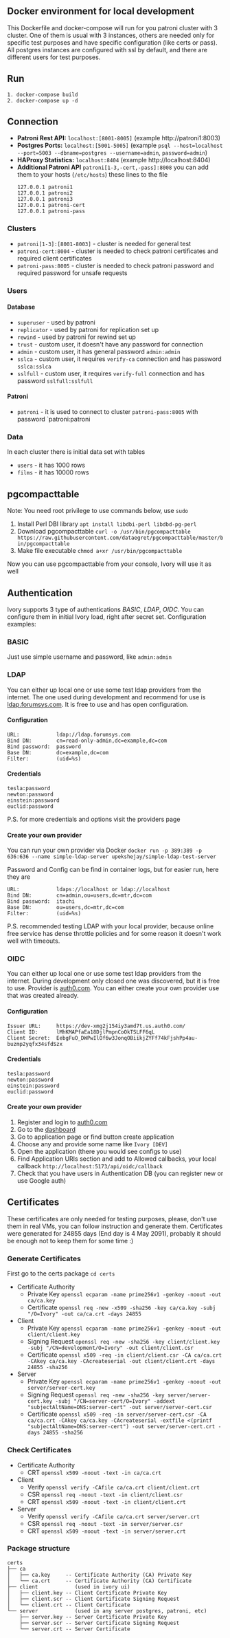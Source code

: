 ## Docker environment for local development

This Dockerfile and docker-compose will run for you patroni cluster with 3 cluster. One of them is usual with 3
instances, others are needed only for specific test purposes and have specific configuration (like certs or pass).
All postgres instances are configured with ssl by default, and there are different users for test purposes.

## Run

```
1. docker-compose build
2. docker-compose up -d
```

## Connection

- **Patroni Rest API:** `localhost:[8001-8005]` (example http://patroni1:8003)
- **Postgres Ports:** `localhost:[5001-5005]` (example `psql --host=localhost --port=5003 --dbname=postgres --username=admin`, `password=admin`)
- **HAProxy Statistics:** `localhost:8404` (example http://localhost:8404)
- **Additional Patroni API** `patroni[1-3,-cert,-pass]:8008` you can add them to your hosts
  (`/etc/hosts`) these lines to the file
  ``` 
  127.0.0.1 patroni1
  127.0.0.1 patroni2
  127.0.0.1 patroni3
  127.0.0.1 patroni-cert
  127.0.0.1 patroni-pass
  ```
  
### Clusters

- `patroni[1-3]:[8001-8003]` - cluster is needed for general test
- `patroni-cert:8004` - cluster is needed to check patroni certificates and required client certificates
- `patroni-pass:8005` - cluster is needed to check patroni password and required password for unsafe requests

### Users

#### Database
- `superuser` - used by patroni
- `replicator` - used by patroni for replication set up
- `rewind` - used by patroni for rewind set up
- `trust` - custom user, it doesn't have any password for connection
- `admin` - custom user, it has general password `admin:admin`
- `sslca` - custom user, it requires `verify-ca` connection and has password `sslca:sslca`
- `sslfull` - custom user, it requires `verify-full` connection and has password `sslfull:sslfull`

#### Patroni
- `patroni` - it is used to connect to cluster `patroni-pass:8005` with password `patroni:patroni

### Data

In each cluster there is initial data set with tables
- `users` - it has 1000 rows
- `films` - it has 10000 rows

## pgcompacttable

Note: You need root privilege to use commands below, use `sudo`

1. Install Perl DBI library `apt install libdbi-perl libdbd-pg-perl`
2. Download pgcompacttable `curl -o /usr/bin/pgcompacttable https://raw.githubusercontent.com/dataegret/pgcompacttable/master/bin/pgcompacttable`
3. Make file executable `chmod a+xr /usr/bin/pgcompacttable`

Now you can use pgcompacttable from your console, Ivory will use it as well

## Authentication

Ivory supports 3 type of authentications *BASIC*, *LDAP*, *OIDC*.
You can configure them in initial Ivory load, right after secret set.
Configuration examples:

### BASIC

Just use simple username and password, like `admin:admin`

### LDAP

You can either up local one or use some test ldap providers from the internet.
The one used during development and recommend for use is [ldap.forumsys.com](https://www.forumsys.com/2022/05/10/online-ldap-test-server/).
It is free to use and has open configuration.

#### Configuration
```
URL:            ldap://ldap.forumsys.com
Bind DN:        cn=read-only-admin,dc=example,dc=com
Bind password:  password
Base DN:        dc=example,dc=com
Filter:         (uid=%s)
```

#### Credentials
```
tesla:password
newton:password
einstein:password
euclid:password
```

P.S. for more credentials and options visit the providers page

#### Create your own provider

You can run your own provider via Docker
`docker run -p 389:389 -p 636:636 --name simple-ldap-server upekshejay/simple-ldap-test-server`

Password and Config can be find in container logs, but for easier run, here they are
```
URL:            ldaps://localhost or ldap://localhost
Bind DN:        cn=admin,ou=users,dc=mtr,dc=com
Bind password:  itachi
Base DN:        ou=users,dc=mtr,dc=com
Filter:         (uid=%s)
```

P.S. recommended testing LDAP with your local provider, because online free service has dense throttle
policies and for some reason it doesn't work well with timeouts.

### OIDC

You can either up local one or use some test ldap providers from the internet.
During development only closed one was discovered, but it is free to use.
Provider is [auth0.com](https://auth0.com). You can either create your own provider use that was created already.

#### Configuration

```
Issuer URL:     https://dev-xmg2j154iy3amd7t.us.auth0.com/
Client ID:      lMhKMAPfaEa18DjlPmpnCoOkTSLFF6qL
Client Secret:  EebgFuO_DWPwIlOf6w3JonqOBiikjZYFf74kFjshPp4au-buzmp2yqfx34sfdSzx
```

#### Credentials
```
tesla:password
newton:password
einstein:password
euclid:password
```

#### Create your own provider

1. Register and login to [auth0.com](https://auth0.com)
2. Go to the [dashboard](https://manage.auth0.com/dashboard)
3. Go to application page or find button create application
4. Choose any and provide some name like `Ivory [DEV]`
5. Open the application (there you would see configs to use)
6. Find Application URIs section and add to Allowed callbacks, your local callback `http://localhost:5173/api/oidc/callback`
7. Check that you have users in Authentication DB (you can register new or use Google auth)


## Certificates

These certificates are only needed for testing purposes, please, don't use them in real VMs, you can
follow instruction and generate them. Certificates were generated for 24855 days (End day is 4 May 2091),
probably it should be enough not to keep them for some time :)

### Generate Certificates

First go to the certs package `cd certs`

- Certificate Authority
  - Private Key `openssl ecparam -name prime256v1 -genkey -noout -out ca/ca.key`
  - Certificate `openssl req -new -x509 -sha256 -key ca/ca.key -subj "/O=Ivory" -out ca/ca.crt -days 24855`
- Client
  - Private Key `openssl ecparam -name prime256v1 -genkey -noout -out client/client.key`
  - Signing Request `openssl req -new -sha256 -key client/client.key -subj "/CN=development/O=Ivory" -out client/client.csr`
  - Certificate `openssl x509 -req -in client/client.csr -CA ca/ca.crt -CAkey ca/ca.key -CAcreateserial -out client/client.crt -days 24855 -sha256`
- Server
  - Private Key `openssl ecparam -name prime256v1 -genkey -noout -out server/server-cert.key`
  - Signing Request `openssl req -new -sha256 -key server/server-cert.key -subj "/CN=server-cert/O=Ivory" -addext "subjectAltName=DNS:server-cert" -out server/server-cert.csr`
  - Certificate `openssl x509 -req -in server/server-cert.csr -CA ca/ca.crt -CAkey ca/ca.key -CAcreateserial -extfile <(printf "subjectAltName=DNS:server-cert") -out server/server-cert.crt -days 24855 -sha256`

### Check Certificates

- Certificate Authority
  - CRT `openssl x509 -noout -text -in ca/ca.crt`
- Client
  - Verify `openssl verify -CAfile ca/ca.crt client/client.crt`
  - CSR `openssl req -noout -text -in client/client.csr`
  - CRT `openssl x509 -noout -text -in client/client.crt`
- Server
  - Verify `openssl verify -CAfile ca/ca.crt server/server.crt`
  - CSR `openssl req -noout -text -in server/server.csr`
  - CRT `openssl x509 -noout -text -in server/server.crt`


### Package structure

```
certs
├── ca
│   ├── ca.key     -- Certificate Authority (CA) Private Key
│   └── ca.crt     -- Certificate Authority (CA) Certificate
├── client            (used in ivory ui)
│   ├── client.key -- Client Certificate Private Key
│   ├── client.scr -- Client Certificate Signing Request
│   └── client.crt -- Client Certificate
└── server            (used in any server postgres, patroni, etc)
    ├── server.key -- Server Certificate Private Key
    ├── server.scr -- Server Certificate Signing Request
    └── server.crt -- Server Certificate
```
